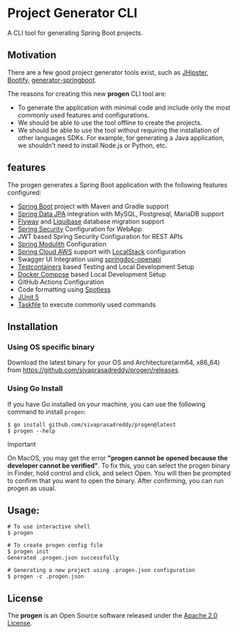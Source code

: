 # Project Generator CLI
A CLI tool for generating Spring Boot projects.

## Motivation
There are a few good project generator tools exist, such as [JHipster](https://www.jhipster.tech/), [Bootify](https://bootify.io/), [generator-springboot](https://github.com/sivaprasadreddy/generator-springboot).

The reasons for creating this new **progen** CLI tool are:
* To generate the application with minimal code and include only the most commonly used features and configurations.
* We should be able to use the tool offline to create the projects.
* We should be able to use the tool without requiring the installation of other languages SDKs.
  For example, for generating a Java application, we shouldn't need to install Node.js or Python, etc.

## features
The progen generates a Spring Boot application with the following features configured:

* [Spring Boot](https://spring.io/projects/spring-boot) project with Maven and Gradle support
* [Spring Data JPA](https://spring.io/projects/spring-data-jpa) integration with MySQL, Postgresql, MariaDB support
* [Flyway](https://www.red-gate.com/products/flyway/community/) and [Liquibase](https://www.liquibase.com/) database migration support
* [Spring Security](https://spring.io/projects/spring-security) Configuration for WebApp
* JWT based Spring Security Configuration for REST APIs
* [Spring Modulith](https://spring.io/projects/spring-modulith) Configuration
* [Spring Cloud AWS](https://awspring.io/) support with [LocalStack](https://www.localstack.cloud/) configuration
* Swagger UI Integration using [springdoc-openapi](https://springdoc.org/)
* [Testcontainers](https://java.testcontainers.org/) based Testing and Local Development Setup
* [Docker Compose](https://docs.docker.com/compose/) based Local Development Setup
* GitHub Actions Configuration
* Code formatting using [Spotless](https://github.com/diffplug/spotless)
* [JUnit 5](https://junit.org/junit5/)
* [Taskfile](https://taskfile.dev/) to execute commonly used commands


## Installation

### Using OS specific binary
Download the latest binary for your OS and Architecture(arm64, x86_64) 
from https://github.com/sivaprasadreddy/progen/releases.

### Using Go Install
If you have Go installed on your machine, you can use the following command to install `progen`:

```shell
$ go install github.com/sivaprasadreddy/progen@latest
$ progen --help
```

> [!IMPORTANT]
> On MacOS, you may get the error **"progen cannot be opened because the developer cannot be verified"**.
> To fix this, you can select the progen binary in Finder, hold control and click, and select Open.
> You will then be prompted to confirm that you want to open the binary. After confirming, you can run progen as usual.

## Usage:

```shell
# To use interactive shell
$ progen

# To create progen config file
$ progen init
Generated .progen.json successfully

# Generating a new project using .progen.json configuration
$ progen -c .progen.json
```

## License
The **progen** is an Open Source software
released under the [Apache 2.0 License](https://www.apache.org/licenses/LICENSE-2.0.html).
